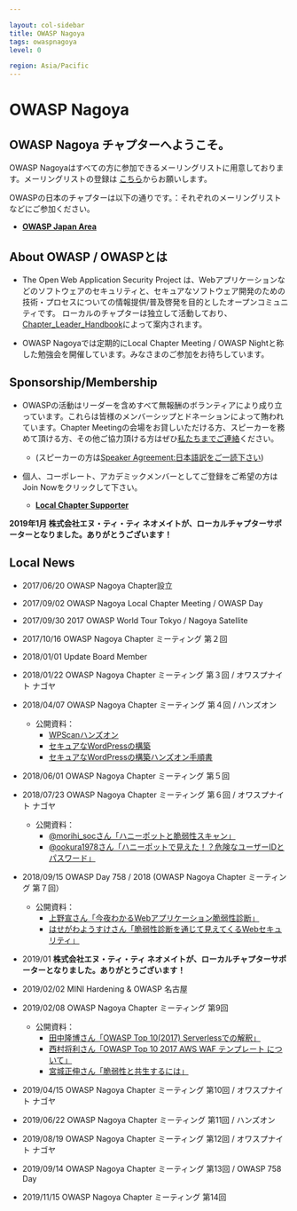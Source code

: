 ```yaml
---

layout: col-sidebar
title: OWASP Nagoya
tags: owaspnagoya
level: 0

region: Asia/Pacific
---
```


# OWASP Nagoya

## **OWASP Nagoya チャプター**へようこそ。

OWASP Nagoyaはすべての方に参加できるメーリングリストに用意しております。メーリングリストの登録は
[こちら](https://groups.google.com/a/owasp.org/forum/?hl=ja#!forum/nagoya-chapter)からお願いします。

OWASPの日本のチャプターは以下の通りです。：それぞれのメーリングリストなどにご参加ください。

- [**OWASP Japan
Area**](https://www.owasp.org/index.php/Category:Japan)

## About OWASP / OWASPとは

- The Open Web Application Security Project
は、Webアプリケーションなどのソフトウェアのセキュリティと、セキュアなソフトウェア開発のための技術・プロセスについての情報提供/普及啓発を目的としたオープンコミュニティです。
ローカルのチャプターは独立して活動しており、[Chapter_Leader_Handbook](Chapter_Leader_Handbook "wikilink")によって案内されます。

- OWASP Nagoyaでは定期的にLocal Chapter Meeting / OWASP
Nightと称した勉強会を開催しています。みなさまのご参加をお待ちしています。


## Sponsorship/Membership

- OWASPの活動はリーダーを含めすべて無報酬のボランティアにより成り立っています。これらは皆様のメンバーシップとドネーションによって賄われています。Chapter Meetingの会場をお貸しいただける方、スピーカーを務めて頂ける方、その他ご協力頂ける方はぜひ[私たちまでご連絡](https://www.owasp.org/index.php/Nagoya#tab=Social_media__2F__E3_82_BD_E3_83_BC_E3_82_B7_E3_83_A3_E3_83_AB_E3_83_A1_E3_83_87_E3_82_A3_E3_82_A2)ください。

    - (スピーカーの方は[Speaker Agreement:日本語訳をご一読下さい](Speaker_Agreement:日本語訳 "wikilink"))

- 個人、コーポレート、アカデミックメンバーとしてご登録をご希望の方はJoin Nowをクリックして下さい。
    - [**Local Chapter Supporter**](Membership "wikilink")

**2019年1月 株式会社エヌ・ティ・ティ ネオメイトが、ローカルチャプターサポーターとなりました。ありがとうございます！**

## Local News
- 2017/06/20 OWASP Nagoya Chapter設立
- 2017/09/02 OWASP Nagoya Local Chapter Meeting / OWASP Day
- 2017/09/30 2017 OWASP World Tour Tokyo / Nagoya Satellite
- 2017/10/16 OWASP Nagoya Chapter ミーティング 第２回
- 2018/01/01 Update Board Member
- 2018/01/22 OWASP Nagoya Chapter ミーティング 第３回 / オワスプナイト ナゴヤ
- 2018/04/07 OWASP Nagoya Chapter ミーティング 第４回 / ハンズオン
    - 公開資料：
        - [WPScanハンズオン](https://www.slideshare.net/owaspnagoya/wpscanwordpress)
        - [セキュアなWordPressの構築](https://www.slideshare.net/owaspnagoya/owasp-wordpress-wordpress)
        - [セキュアなWordPressの構築ハンズオン手順書](https://www.slideshare.net/owaspnagoya/owasp-wordpress-wordpress-95391444)
- 2018/06/01 OWASP Nagoya Chapter ミーティング 第５回
- 2018/07/23 OWASP Nagoya Chapter ミーティング 第６回 / オワスプナイト ナゴヤ
    - 公開資料：
        - [@morihi_socさん「ハニーポットと脆弱性スキャン」](https://speakerdeck.com/morihi_soc/hanipotutotocui-ruo-xing-sukiyan)
        - [@ookura1978さん「ハニーポットで見えた！？危険なユーザーIDとパスワード」](https://speakerdeck.com/okura/owasupunaitonagoya-number-2-ltzi-liao)
- 2018/09/15 OWASP Day 758 / 2018 (OWASP Nagoya Chapter ミーティング 第７回）
    - 公開資料：
        - [上野宣さん「今夜わかるWebアプリケーション脆弱性診断」](https://www.slideshare.net/uenosen/web-owasp-day-758-2018-114646917)
        - [はせがわようすけさん「脆弱性診断を通じて見えてくるWebセキュリティ」](https://speakerdeck.com/hasegawayosuke/cui-ruo-xing-zhen-duan-wotong-zitejian-etekuruwebsekiyuritei)
- 2019/01 **株式会社エヌ・ティ・ティ ネオメイトが、ローカルチャプターサポーターとなりました。ありがとうございます！**
- 2019/02/02 MINI Hardening & OWASP 名古屋
- 2019/02/08 OWASP Nagoya Chapter ミーティング 第9回
    - 公開資料：
        - [田中隆博さん「OWASP Top 10(2017)
        Serverlessでの解釈」](https://www.slideshare.net/TakahiroTanaka/owasp-top-10-serverless)
        - [西村将利さん「OWASP Top 10 2017 AWS WAF テンプレート
        について」](https://www.slideshare.net/owaspnagoya/owasp-top10-2017-aws-waf-20190208)
        - [宮城正伸さん「脆弱性と共生するには」](https://www.slideshare.net/owaspnagoya/20190208vulnstudy)

- 2019/04/15 OWASP Nagoya Chapter ミーティング 第10回 / オワスプナイト ナゴヤ
- 2019/06/22 OWASP Nagoya Chapter ミーティング 第11回 / ハンズオン
- 2019/08/19 OWASP Nagoya Chapter ミーティング 第12回 / オワスプナイト ナゴヤ
- 2019/09/14 OWASP Nagoya Chapter ミーティング 第13回 / OWASP 758 Day
- 2019/11/15 OWASP Nagoya Chapter ミーティング 第14回

